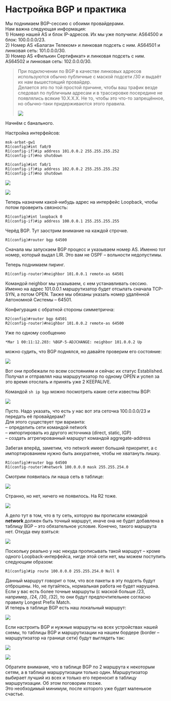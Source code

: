 # Настройка BGP и практика

Мы поднимаем BGP-сессию с обоими провайдерами.  
Нам важна следующая информация:  
1\) Номер нашей AS и блок IP-адресов. Их мы уже получили: AS64500 и блок: 100.0.0.0/23.  
2\) Номер AS «Балаган Телеком» и линковая подсеть с ним. AS64501 и линковая сеть: 101.0.0.0/30.  
3\) Номер AS «Филькин Сертификат» и линковая подсеть с ним. AS64502 и линковая сеть: 102.0.0.0/30.

> При подключении по BGP в качестве линковых адресов используются обычно публичные с маской подсети /30 и выдаёт их нам вышестоящий провайдер.  
> Делается это по той простой причине, чтобы ваш трафик везде следовал по публичным адресам и в трассировке посередине не появлялись всякие 10.Х.Х.Х. Не то, чтобы это что-то запрещённое, но обычно-таки придерживаются этого правила.  
>   
> ![](https://dan4i4ek.info/src/0_b9026_66c9a1f_L.png)

Начнём с банального.

Настройка интерфейсов:

```text
msk-arbat-gw1
R1(config)#int fa0/0
R1(config-if)#ip address 101.0.0.2 255.255.255.252
R1(config-if)#no shutdown 

R1(config)#int fa0/1
R1(config-if)#ip address 102.0.0.2 255.255.255.252
R1(config-if)#no shutdown
```

![](https://dan4i4ek.info/src/0_b9019_2d0065bf_XL.png)

![](https://dan4i4ek.info/src/0_b901a_179b49ae_XL.png)

Теперь назначим какой-нибудь адрес на интерфейс Loopback, чтобы потом проверить связность:

```text
R1(config)#int loopback 0
R1(config-if)#ip address 100.0.0.1 255.255.255.255
```

Черёд BGP. Тут заострим внимание на каждой строчке.

```text
R1(config)#router bgp 64500
```

Сначала мы запускаем BGP процесс и указываем номер AS. Именно тот номер, который выдал LIR. Это вам не OSPF – вольности недопустимы.

Теперь поднимаем пиринг.

```text
R1(config-router)#neighbor 101.0.0.1 remote-as 64501
```

Командой neighbor мы указываем, с кем устанавливать сессию. Именно на адрес 101.0.0.1 маршрутизатор будет отсылать сначала TCP-SYN, а потом OPEN. Также мы обязаны указать номер удалённой Автономной Системы – 64501.

Конфигурация с обратной стороны симметрична:

```text
R2(config)#router bgp 64501
R2(config-router)#neighbor 101.0.0.2 remote-as 64500
```

Уже по одному сообщению

```text
*Mar 1 00:11:12.203: %BGP-5-ADJCHANGE: neighbor 101.0.0.2 Up
```

можно судить, что BGP поднялся, но давайте проверим его состояние:

![](https://dan4i4ek.info/src/0_b9020_c27159c4_XL.png)

Вот они пробежали по всем состояниям и сейчас их статус Established.  
Получал и отправлял наш маршрутизатор по одному OPEN и успел за это время отослать и принять уже 2 KEEPALIVE.

Командой `sh ip bgp` можно посмотреть какие сети известны BGP:

![](https://dan4i4ek.info/src/0_b901c_acb9e5f_S.png)

Пусто. Надо указать, что есть у нас вот эта сеточка 100.0.0.0/23 и передать её провайдерам?  
Для этого существует три варианта:  
– определить сети командой network  
– импортировать из другого источника \(direct, static, IGP\)  
– создать аггрегированный маршрут командой aggregate-address

Забегая вперёд, заметим, что network имеет больший приоритет, а с импортированием нужно быть аккуратнее, чтобы не хватануть лишку.

```text
R1(config)#router bgp 64500
R1(config-router)#network 100.0.0.0 mask 255.255.254.0
```

Смотрим появилась ли наша сеть в таблице:

![](https://dan4i4ek.info/src/0_b901c_acb9e5f_S.png)

Странно, но нет, ничего не появилось. На R2 тоже.

![](https://dan4i4ek.info/src/0_b901d_2d6afc21_S.png)

А дело тут в том, что в ту сеть, которую вы прописали командой **network** должен быть точный маршрут, иначе она не будет добавлена в таблицу BGP – это обязательное условие. Конечно, такого маршрута нет. Откуда ему взяться:

![](https://dan4i4ek.info/src/0_b9021_a868be14_L.png)

Поскольку реально у нас некуда прописывать такой маршрут – кроме одного Loopback-интерфейса, нигде этой сети нет, мы можем поступить следующим образом:

```text
R1(config)#ip route 100.0.0.0 255.255.254.0 Null 0
```

Данный маршрут говорит о том, что все пакеты в эту подсеть будут отброшены. Но, не пугайтесь, нормальная работа не будет нарушена. Если у вас есть более точные маршруты \(с маской больше /23, например, /24, /30, /32\), то они будут предпочтительнее согласно правилу Longest Prefix Match.  
И теперь в таблице BGP есть наш локальный маршрут:

![](https://dan4i4ek.info/src/0_b901e_7ae276a0_XL.png)

Если настроить BGP и нужные маршруты на всех устройствах нашей схемы, то таблицы BGP и маршрутизации на нашем бордере \(border – маршрутизатор на границе сети\) будут выглядеть так:

![](https://dan4i4ek.info/src/0_b901f_b39774e5_XL.png)

![](https://dan4i4ek.info/src/0_b9022_cadfb241_XL.png)

Обратите внимание, что в таблице BGP по 2 маршрута к некоторым сетям, а в таблице маршрутизации только один. Маршрутизатор выбирает лучший из всех и только его переносит в таблицу маршрутизации. Об этом поговорим позже.  
Это необходимый минимум, после которого уже будет маленькое счастье.

